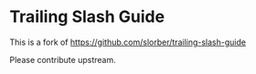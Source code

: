 # Trailing Slash Guide

This is a fork of https://github.com/slorber/trailing-slash-guide

Please contribute upstream.